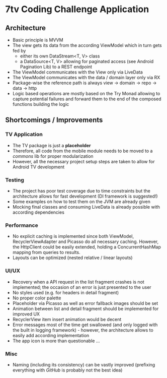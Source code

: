 # 7tv Coding Challenge Application

## Architecture
- Basic principle is MVVM
- The view gets its data from the according ViewModel which in turn gets fed by
    - either its own DataStream<T, V> class
    - a DataSource<T, V> allowing for paginated access (see Android Pagination Lib) to a REST endpoint
- The ViewModel communicates with the View only via LiveData
- The ViewModel communicates with the data / domain layer only via RX
- Package-wise the reference path is always view -> domain -> repo -> data -> http
- Logic based operations are mostly based on the Try Monad allowing to capture potential failures and forward them to the end of the composed functions building the logic

## Shortcomings / Improvements

### TV Application
- The TV package is just a **placeholder**
- Therefore, all code from the mobile module needs to be moved to a *commons* lib for proper modularization
- However, all the necessary project setup steps are taken to allow for Android TV development

### Testing
- The project has poor test coverage due to time constraints but the architecture allows for fast development (DI framework is suggested!)
- Some examples on how to test them on the JVM are already given
- Mocking final classes and consuming LiveData is already possible with according dependencies

### Performance
- No explicit caching is implemented since both ViewModel, RecyclerViewAdapter and Picasso do all necessary caching. However, the HttpClient could be easily extended, holding a ConcurrentHashMap mapping from queries to results.
- Layouts can be optimized (nested relative / linear layouts)

### UI/UX

- Recovery when a API request in the list fragment crashes is not implemented; the occasion of an error is just presented to the user
- No styles used (e.g. for headers in detail fragment)
- No proper color palette
- Placeholder via Picasso as well as error fallback images should be set
- Animation between list and detail fragment should be implemented for improved UX
- RecyclerView item insert animation would be decent
- Error messages most of the time get swallowed (and only logged with the built in logging framework) - however, the architecture allows to easily add according implementation
- The app icon is more than questionable ...

### Misc

- Naming (including its consistency) can be vastly improved (prefixing everything with *GitHub* is probably not the best idea)
